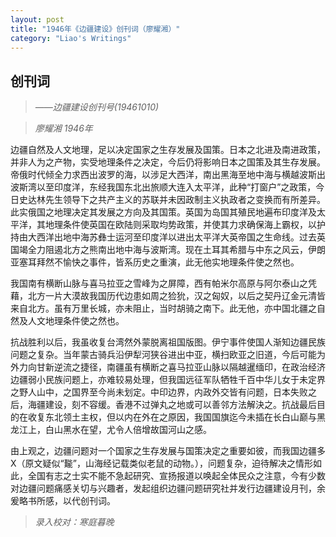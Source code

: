 ```yaml
---
layout: post
title: "1946年《边疆建设》创刊词（廖耀湘）"
category: "Liao's Writings"
---
```

## 创刊词

> *——边疆建设创刊号(19461010)*

> *廖耀湘 1946年*

边疆自然及人文地理，足以决定国家之生存发展及国策。日本之北进及南进政策，并非人为之产物，实受地理条件之决定，今后仍将影响日本之国策及其生存发展。帝俄时代倾全力求西出波罗的海，以涉足大西洋，南出黑海至地中海与横越波斯出波斯湾以至印度洋，东经我国东北出旅顺大连入太平洋，此种“打窗户”之政策，今日史达林先生领导下之共产主义的苏联并未因政制主义执政者之变换而有所差异。此实俄国之地理决定其发展之方向及其国策。英国为岛国其殖民地遍布印度洋及太平洋，其地理条件使英国在欧陆则采取均势政策，并使其力求确保海上霸权，以护持由大西洋出地中海苏彝士运河至印度洋以进出太平洋大英帝国之生命线。过去英国竭全力阻遏北方之熊南出地中海与波斯湾。现在土耳其希腊与中东之风云，伊朗亚塞耳拜然不愉快之事件，皆系历史之重演，此无他实地理条件使之然也。

我国南有横断山脉与喜马拉亚之雪峰为之屏障，西有帕米尔高原与阿尔泰山之凭藉，北方一片大漠故我国历代边患如周之猃狁，汉之匈奴，以后之契丹辽金元清皆来自北方。虽有万里长城，亦未阻止，当时胡骑之南下。此无他，亦中国北疆之自然及人文地理条件使之然也。

抗战胜利以后，我虽收复台湾然外蒙脱离祖国版图。伊宁事件使国人渐知边疆民族问题之复杂。当年蒙古骑兵沿伊犁河狭谷进出中亚，横扫欧亚之旧道，今后可能为外力向甘新逆流之捷径，南疆虽有横断之喜马拉亚山脉以隔越暹缅印，在政治经济边疆弱小民族问题上，亦难较易处理，但我国远征军队牺牲千百中华儿女于未定界之野人山中，之国界至今尚未划定。中印边界，内政外交皆有问题，日本失败之后，海疆建设，刻不容缓。香港不过弹丸之地或可以善邻方法解決之。抗战最后目的在收复东北领土主权，但以内在外在之原因，我国国旗迄今未插在长白山巅与黑龙江上，白山黑水在望，尤令人倍增故国河山之感。

由上观之，边疆问题对一个国家之生存发展与国策决定之重要如彼，而我国边疆多X（原文疑似“㔮”，山海经记载类似老鼠的动物。），问题复杂，迫待解决之情形如此，全国有志之士实不能不急起研究、宣扬报道以唤起全体民众之注意，今有少数对边疆问题痛感关切与兴趣者，发起组织边疆问题研究社并发行边疆建设月刊，余爰略书所感，以代创刊词。

>*录入校对：寒庭暮晚*

